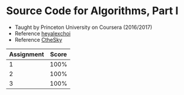 # Source Code for Algorithms, Part I

* Taught by Princeton University on Coursera (2016/2017)
* Reference [heyalexchoi](https://github.com/heyalexchoi/Algorithms)
* Reference [CtheSky](https://github.com/CtheSky/Coursera-Algorithms)

| Assignment    | Score         | 
| ------------- |:-------------:|
| 1             | 100%          |
| 2             | 100%          |
| 3             | 100%          |
